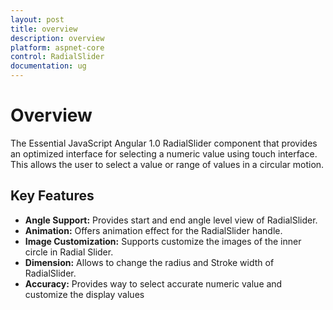```yaml
---
layout: post
title: overview
description: overview
platform: aspnet-core
control: RadialSlider
documentation: ug
---
```

# Overview

The Essential JavaScript Angular 1.0 RadialSlider component that provides an optimized interface for selecting a numeric value using touch interface. This allows the user to select a value or range of values in a circular motion.

## Key Features

*	**Angle Support:** Provides start and end angle level view of RadialSlider.
*	**Animation:** Offers animation effect for the RadialSlider handle.
*	**Image Customization:** Supports customize the images of the inner circle in Radial Slider.
*	**Dimension:** Allows to change the radius and Stroke width of RadialSlider.
*	**Accuracy:** Provides way to select accurate numeric value and customize the display values

